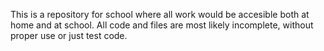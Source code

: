 This is a repository for school where all work would be accesible both at home and at school.
All code and files are most likely incomplete, without proper use or just test code.
